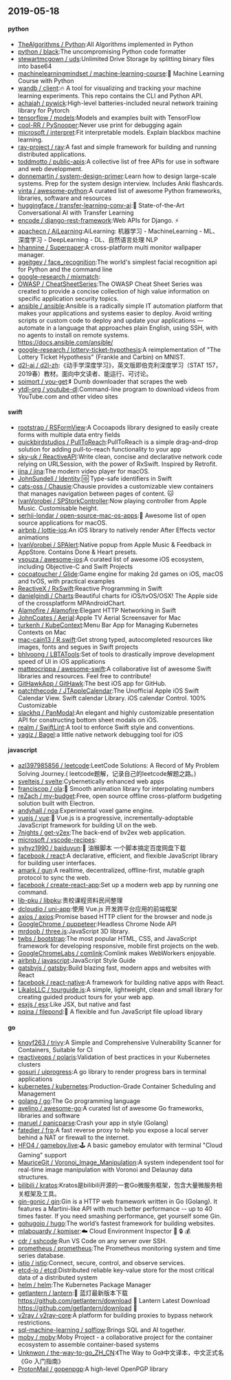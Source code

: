 ## 2019-05-18

#### python
* [TheAlgorithms / Python](https://github.com/TheAlgorithms/Python):All Algorithms implemented in Python
* [python / black](https://github.com/python/black):The uncompromising Python code formatter
* [stewartmcgown / uds](https://github.com/stewartmcgown/uds):Unlimited Drive Storage by splitting binary files into base64
* [machinelearningmindset / machine-learning-course](https://github.com/machinelearningmindset/machine-learning-course):💬
Machine Learning Course with Python
* [wandb / client](https://github.com/wandb/client):🔥
A tool for visualizing and tracking your machine learning experiments. This repo contains the CLI and Python API.
* [achaiah / pywick](https://github.com/achaiah/pywick):High-level batteries-included neural network training library for Pytorch
* [tensorflow / models](https://github.com/tensorflow/models):Models and examples built with TensorFlow
* [cool-RR / PySnooper](https://github.com/cool-RR/PySnooper):Never use print for debugging again
* [microsoft / interpret](https://github.com/microsoft/interpret):Fit interpretable models. Explain blackbox machine learning.
* [ray-project / ray](https://github.com/ray-project/ray):A fast and simple framework for building and running distributed applications.
* [toddmotto / public-apis](https://github.com/toddmotto/public-apis):A collective list of free APIs for use in software and web development.
* [donnemartin / system-design-primer](https://github.com/donnemartin/system-design-primer):Learn how to design large-scale systems. Prep for the system design interview. Includes Anki flashcards.
* [vinta / awesome-python](https://github.com/vinta/awesome-python):A curated list of awesome Python frameworks, libraries, software and resources
* [huggingface / transfer-learning-conv-ai](https://github.com/huggingface/transfer-learning-conv-ai):🦄
State-of-the-Art Conversational AI with Transfer Learning
* [encode / django-rest-framework](https://github.com/encode/django-rest-framework):Web APIs for Django.
⚡️
* [apachecn / AiLearning](https://github.com/apachecn/AiLearning):AiLearning: 机器学习 - MachineLearning - ML、深度学习 - DeepLearning - DL、自然语言处理 NLP
* [hhannine / Superpaper](https://github.com/hhannine/Superpaper):A cross-platform multi monitor wallpaper manager.
* [ageitgey / face_recognition](https://github.com/ageitgey/face_recognition):The world's simplest facial recognition api for Python and the command line
* [google-research / mixmatch](https://github.com/google-research/mixmatch):
* [OWASP / CheatSheetSeries](https://github.com/OWASP/CheatSheetSeries):The OWASP Cheat Sheet Series was created to provide a concise collection of high value information on specific application security topics.
* [ansible / ansible](https://github.com/ansible/ansible):Ansible is a radically simple IT automation platform that makes your applications and systems easier to deploy. Avoid writing scripts or custom code to deploy and update your applications — automate in a language that approaches plain English, using SSH, with no agents to install on remote systems. https://docs.ansible.com/ansible/
* [google-research / lottery-ticket-hypothesis](https://github.com/google-research/lottery-ticket-hypothesis):A reimplementation of "The Lottery Ticket Hypothesis" (Frankle and Carbin) on MNIST.
* [d2l-ai / d2l-zh](https://github.com/d2l-ai/d2l-zh):《动手学深度学习》，英文版即伯克利深度学习（STAT 157，2019春）教材。面向中文读者、能运行、可讨论。
* [soimort / you-get](https://github.com/soimort/you-get):⏬
Dumb downloader that scrapes the web
* [ytdl-org / youtube-dl](https://github.com/ytdl-org/youtube-dl):Command-line program to download videos from YouTube.com and other video sites

#### swift
* [rootstrap / RSFormView](https://github.com/rootstrap/RSFormView):A Cocoapods library designed to easily create forms with multiple data entry fields
* [quickbirdstudios / PullToReach](https://github.com/quickbirdstudios/PullToReach):PullToReach is a simple drag-and-drop solution for adding pull-to-reach functionality to your app
* [sky-uk / ReactiveAPI](https://github.com/sky-uk/ReactiveAPI):Write clean, concise and declarative network code relying on URLSession, with the power of RxSwift. Inspired by Retrofit.
* [iina / iina](https://github.com/iina/iina):The modern video player for macOS.
* [JohnSundell / Identity](https://github.com/JohnSundell/Identity):🆔
Type-safe identifiers in Swift
* [cats-oss / Chausie](https://github.com/cats-oss/Chausie):Chausie provides a customizable view containers that manages navigation between pages of content.
🐱
* [IvanVorobei / SPStorkController](https://github.com/IvanVorobei/SPStorkController):Now playing controller from Apple Music. Customisable height.
* [serhii-londar / open-source-mac-os-apps](https://github.com/serhii-londar/open-source-mac-os-apps):🚀
Awesome list of open source applications for macOS.
* [airbnb / lottie-ios](https://github.com/airbnb/lottie-ios):An iOS library to natively render After Effects vector animations
* [IvanVorobei / SPAlert](https://github.com/IvanVorobei/SPAlert):Native popup from Apple Music & Feedback in AppStore. Contains Done & Heart presets.
* [vsouza / awesome-ios](https://github.com/vsouza/awesome-ios):A curated list of awesome iOS ecosystem, including Objective-C and Swift Projects
* [cocoatoucher / Glide](https://github.com/cocoatoucher/Glide):Game engine for making 2d games on iOS, macOS and tvOS, with practical examples
* [ReactiveX / RxSwift](https://github.com/ReactiveX/RxSwift):Reactive Programming in Swift
* [danielgindi / Charts](https://github.com/danielgindi/Charts):Beautiful charts for iOS/tvOS/OSX! The Apple side of the crossplatform MPAndroidChart.
* [Alamofire / Alamofire](https://github.com/Alamofire/Alamofire):Elegant HTTP Networking in Swift
* [JohnCoates / Aerial](https://github.com/JohnCoates/Aerial):Apple TV Aerial Screensaver for Mac
* [turkenh / KubeContext](https://github.com/turkenh/KubeContext):Menu Bar App for Managing Kubernetes Contexts on Mac
* [mac-cain13 / R.swift](https://github.com/mac-cain13/R.swift):Get strong typed, autocompleted resources like images, fonts and segues in Swift projects
* [bhlvoong / LBTATools](https://github.com/bhlvoong/LBTATools):Set of tools to drastically improve development speed of UI in iOS applications
* [matteocrippa / awesome-swift](https://github.com/matteocrippa/awesome-swift):A collaborative list of awesome Swift libraries and resources. Feel free to contribute!
* [GitHawkApp / GitHawk](https://github.com/GitHawkApp/GitHawk):The best iOS app for GitHub.
* [patchthecode / JTAppleCalendar](https://github.com/patchthecode/JTAppleCalendar):The Unofficial Apple iOS Swift Calendar View. Swift calendar Library. iOS calendar Control. 100% Customizable
* [slackhq / PanModal](https://github.com/slackhq/PanModal):An elegant and highly customizable presentation API for constructing bottom sheet modals on iOS.
* [realm / SwiftLint](https://github.com/realm/SwiftLint):A tool to enforce Swift style and conventions.
* [yagiz / Bagel](https://github.com/yagiz/Bagel):a little native network debugging tool for iOS

#### javascript
* [azl397985856 / leetcode](https://github.com/azl397985856/leetcode):LeetCode Solutions: A Record of My Problem Solving Journey.( leetcode题解，记录自己的leetcode解题之路。)
* [sveltejs / svelte](https://github.com/sveltejs/svelte):Cybernetically enhanced web apps
* [franciscop / ola](https://github.com/franciscop/ola):🌊
Smooth animation library for interpolating numbers
* [reZach / my-budget](https://github.com/reZach/my-budget):Free, open source offline cross-platform budgeting solution built with Electron.
* [andyhall / noa](https://github.com/andyhall/noa):Experimental voxel game engine.
* [vuejs / vue](https://github.com/vuejs/vue):🖖
Vue.js is a progressive, incrementally-adoptable JavaScript framework for building UI on the web.
* [7nights / get-v2ex](https://github.com/7nights/get-v2ex):The back-end of bv2ex web application.
* [microsoft / vscode-recipes](https://github.com/microsoft/vscode-recipes):
* [syhyz1990 / baiduyun](https://github.com/syhyz1990/baiduyun):🖖
油猴脚本 一个脚本搞定百度网盘下载
* [facebook / react](https://github.com/facebook/react):A declarative, efficient, and flexible JavaScript library for building user interfaces.
* [amark / gun](https://github.com/amark/gun):A realtime, decentralized, offline-first, mutable graph protocol to sync the web.
* [facebook / create-react-app](https://github.com/facebook/create-react-app):Set up a modern web app by running one command.
* [lib-pku / libpku](https://github.com/lib-pku/libpku):贵校课程资料民间整理
* [dcloudio / uni-app](https://github.com/dcloudio/uni-app):使用 Vue.js 开发跨平台应用的前端框架
* [axios / axios](https://github.com/axios/axios):Promise based HTTP client for the browser and node.js
* [GoogleChrome / puppeteer](https://github.com/GoogleChrome/puppeteer):Headless Chrome Node API
* [mrdoob / three.js](https://github.com/mrdoob/three.js):JavaScript 3D library.
* [twbs / bootstrap](https://github.com/twbs/bootstrap):The most popular HTML, CSS, and JavaScript framework for developing responsive, mobile first projects on the web.
* [GoogleChromeLabs / comlink](https://github.com/GoogleChromeLabs/comlink):Comlink makes WebWorkers enjoyable.
* [airbnb / javascript](https://github.com/airbnb/javascript):JavaScript Style Guide
* [gatsbyjs / gatsby](https://github.com/gatsbyjs/gatsby):Build blazing fast, modern apps and websites with React
* [facebook / react-native](https://github.com/facebook/react-native):A framework for building native apps with React.
* [LikaloLLC / tourguide.js](https://github.com/LikaloLLC/tourguide.js):A simple, lightweight, clean and small library for creating guided product tours for your web app.
* [esxjs / esx](https://github.com/esxjs/esx):Like JSX, but native and fast
* [pqina / filepond](https://github.com/pqina/filepond):🌊
A flexible and fun JavaScript file upload library

#### go
* [knqyf263 / trivy](https://github.com/knqyf263/trivy):A Simple and Comprehensive Vulnerability Scanner for Containers, Suitable for CI
* [reactiveops / polaris](https://github.com/reactiveops/polaris):Validation of best practices in your Kubernetes clusters
* [gosuri / uiprogress](https://github.com/gosuri/uiprogress):A go library to render progress bars in terminal applications
* [kubernetes / kubernetes](https://github.com/kubernetes/kubernetes):Production-Grade Container Scheduling and Management
* [golang / go](https://github.com/golang/go):The Go programming language
* [avelino / awesome-go](https://github.com/avelino/awesome-go):A curated list of awesome Go frameworks, libraries and software
* [maruel / panicparse](https://github.com/maruel/panicparse):Crash your app in style (Golang)
* [fatedier / frp](https://github.com/fatedier/frp):A fast reverse proxy to help you expose a local server behind a NAT or firewall to the internet.
* [HFO4 / gameboy.live](https://github.com/HFO4/gameboy.live):🕹️
A basic gameboy emulator with terminal "Cloud Gaming" support
* [MauriceGit / Voronoi_Image_Manipulation](https://github.com/MauriceGit/Voronoi_Image_Manipulation):A system independent tool for real-time image manipulation with Voronoi and Delaunay data structures.
* [bilibili / kratos](https://github.com/bilibili/kratos):Kratos是bilibili开源的一套Go微服务框架，包含大量微服务相关框架及工具。
* [gin-gonic / gin](https://github.com/gin-gonic/gin):Gin is a HTTP web framework written in Go (Golang). It features a Martini-like API with much better performance -- up to 40 times faster. If you need smashing performance, get yourself some Gin.
* [gohugoio / hugo](https://github.com/gohugoio/hugo):The world’s fastest framework for building websites.
* [mlabouardy / komiser](https://github.com/mlabouardy/komiser):☁️
Cloud Environment Inspector
👮
🔒
💰
* [cdr / sshcode](https://github.com/cdr/sshcode):Run VS Code on any server over SSH.
* [prometheus / prometheus](https://github.com/prometheus/prometheus):The Prometheus monitoring system and time series database.
* [istio / istio](https://github.com/istio/istio):Connect, secure, control, and observe services.
* [etcd-io / etcd](https://github.com/etcd-io/etcd):Distributed reliable key-value store for the most critical data of a distributed system
* [helm / helm](https://github.com/helm/helm):The Kubernetes Package Manager
* [getlantern / lantern](https://github.com/getlantern/lantern):🔴
蓝灯最新版本下载 https://github.com/getlantern/download
🔴
Lantern Latest Download https://github.com/getlantern/download
🔴
* [v2ray / v2ray-core](https://github.com/v2ray/v2ray-core):A platform for building proxies to bypass network restrictions.
* [sql-machine-learning / sqlflow](https://github.com/sql-machine-learning/sqlflow):Brings SQL and AI together.
* [moby / moby](https://github.com/moby/moby):Moby Project - a collaborative project for the container ecosystem to assemble container-based systems
* [Unknwon / the-way-to-go_ZH_CN](https://github.com/Unknwon/the-way-to-go_ZH_CN):《The Way to Go》中文译本，中文正式名《Go 入门指南》
* [ProtonMail / gopenpgp](https://github.com/ProtonMail/gopenpgp):A high-level OpenPGP library
